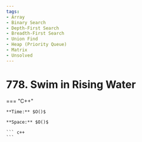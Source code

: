 ```yaml
---
tags:
- Array
- Binary Search
- Depth-First Search
- Breadth-First Search
- Union Find
- Heap (Priority Queue)
- Matrix
- Unsolved
---
```



# 778. Swim in Rising Water

=== "C++"

    **Time:** $O()$

    **Space:** $O()$

    ``` c++
    ```